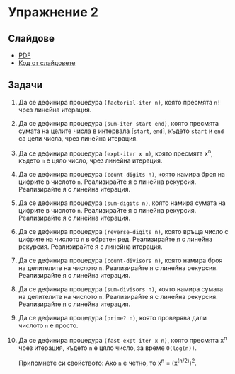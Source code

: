 Упражнение 2
============

Слайдове
--------

* [PDF](slides/slides.pdf)
* [Код от слайдовете](slides/snippets.scm)

Задачи
------

1. Да се дефинира процедура `(factorial-iter n)`, която пресмята `n!` чрез
линейна итерация.

2. Да се дефинира процедура `(sum-iter start end)`, която пресмята сумата на
целите числа в интервала [`start`, `end`], където `start` и `end` са цели числа,
чрез линейна итерация.

3. Да се дефинира процедура `(expt-iter x n)`, която пресмята x<sup>n</sup>,
където `n` е цяло число, чрез линейна итерация.

4. Да се дефинира процедура `(count-digits n)`, която намира броя на цифрите в
числото `n`. Реализирайте я с линейна рекурсия. Реализирайте я с линейна
итерация.

5. Да се дефинира процедура `(sum-digits n)`, която намира сумата на цифрите в
числото `n`. Реализирайте я с линейна рекурсия. Реализирайте я с линейна
итерация.

6. Да се дефинира процедура `(reverse-digits n)`, която връща число с цифрите на
числото `n` в обратен ред. Реализирайте я с линейна рекурсия. Реализирайте я с
линейна итерация.

7. Да се дефинира процедура `(count-divisors n)`, която намира броя на
делителите на числото `n`. Реализирайте я с линейна рекурсия. Реализирайте я с
линейна итерация.

8. Да се дефинира процедура `(sum-divisors n)`, която намира сумата на
делителите на числото `n`. Реализирайте я с линейна рекурсия. Реализирайте я с
линейна итерация.

9. Да се дефинира процедура `(prime? n)`, която проверява дали числото `n` е
просто.

10. Да се дефинира процедура `(fast-expt-iter x n)`, която пресмята
x<sup>n</sup> чрез итерация, където `n` е цяло число, за време `O(log(n))`.

    Припомнете си свойството: Aко `n` е четно, то x<sup>n</sup> =
    (x<sup>(n/2)</sup>)<sup>2</sup>.
